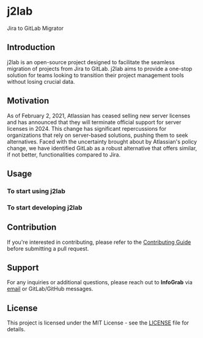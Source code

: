# j2lab
Jira to GitLab Migrator
## Introduction
j2lab is an open-source project designed to facilitate the seamless migration of projects from Jira to GitLab. j2lab aims to provide a one-stop solution for teams looking to transition their project management tools without losing crucial data.

## Motivation
As of February 2, 2021, Atlassian has ceased selling new server licenses and has announced that they will terminate official support for server licenses in 2024. This change has significant repercussions for organizations that rely on server-based solutions, pushing them to seek alternatives. Faced with the uncertainty brought about by Atlassian's policy change, we have identified GitLab as a robust alternative that offers similar, if not better, functionalities compared to Jira.
## Usage
<!-- TODO -->
### To start using j2lab

### To start developing j2lab
<!-- TODO 프로젝트 구조, 코드 설명 -->
## Contribution
If you're interested in contributing, please refer to the [Contributing Guide](./CONTRIBUTING.md) before submitting a pull request.
## Support
For any inquiries or additional questions, please reach out to **InfoGrab** via [email](support@infograb.net) or GitLab/GitHub messages.

## License

This project is licensed under the MIT License - see the [LICENSE](LICENSE) file for details.

